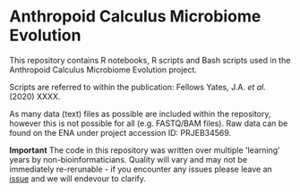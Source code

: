 # Anthropoid Calculus Microbiome Evolution

This repository contains R notebooks, R scripts and Bash scripts used in the Anthropoid Calculus Microbiome Evolution project.

Scripts are referred to within the publication: Fellows Yates, J.A. _et al._ (2020) XXXX.

As many data (text) files as possible are included within the repository, however this is not possible for all (e.g. FASTQ/BAM files). Raw data can be found on the ENA under project accession ID: PRJEB34569. 

**Important** The code in this repository was written over multiple 'learning' years by non-bioinformaticians. Quality will vary and may not be immediately re-rerunable - if you encounter any issues please leave an [issue](https://github.com/jfy133/Anthropoid_Calculus_Microbiome_Evolution/issues) and we will endevour to clarify.
 
